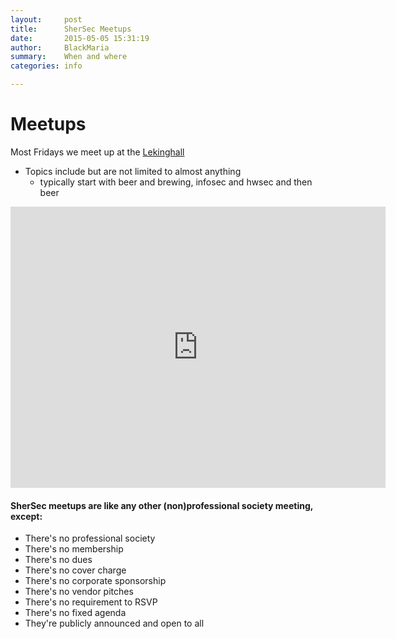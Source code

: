 ```yaml
---
layout:     post
title:      SherSec Meetups
date:       2015-05-05 15:31:19
author:     BlackMaria
summary:    When and where
categories: info

---
```



# Meetups
Most Fridays we meet up at the [Lekinghall](http://lekinghall.com/fr)

* Topics include but are not limited to almost anything
    * typically start with beer and brewing, infosec and hwsec and then beer


<iframe src="https://www.google.com/maps/embed?pb=!1m18!1m12!1m3!1d2801.483890455634!2d-71.89578868444465!3d45.39958097910032!2m3!1f0!2f0!3f0!3m2!1i1024!2i768!4f13.1!3m3!1m2!1s0x4cb7b311cacf7027%3A0xae10cca02846cbb0!2s286+Rue+King+O%2C+Sherbrooke%2C+QC+J1H+1R1!5e0!3m2!1sen!2sca!4v1500379645900" width="600" height="450" frameborder="0" style="border:0" allowfullscreen></iframe>


#### SherSec meetups are like any other (non)professional society meeting, except:

* There's no professional society
* There's no membership
* There's no dues
* There's no cover charge
* There's no corporate sponsorship
* There's no vendor pitches
* There's no requirement to RSVP
* There's no fixed agenda
* They're publicly announced and open to all

